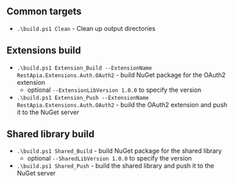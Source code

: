 ﻿## Common targets

- `.\build.ps1 Clean` - Clean up output directories

## Extensions build

- `.\build.ps1 Extension_Build --ExtensionName RestApia.Extensions.Auth.OAuth2` - build NuGet package for the OAuth2 extension
  - optional `--ExtensionLibVersion 1.0.0` to specify the version
- `.\build.ps1 Extension_Push --ExtensionName RestApia.Extensions.Auth.OAuth2` - build the OAuth2 extension and push it to the NuGet server

## Shared library build

- `.\build.ps1 Shared_Build` - build NuGet package for the shared library
  - optional `--SharedLibVersion 1.0.0` to specify the version
- `.\build.ps1 Shared_Push` - build the shared library and push it to the NuGet server
